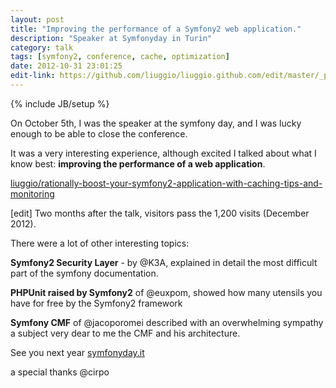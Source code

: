 ```yaml
---
layout: post
title: "Improving the performance of a Symfony2 web application."
description: "Speaker at Symfonyday in Turin"
category: talk
tags: [symfony2, conference, cache, optimization]
date: 2012-10-31 23:01:25
edit-link: https://github.com/liuggio/liuggio.github.com/edit/master/_posts/2012-10-31-symfony-day-5-october-turin-2012.md
---
```

{% include JB/setup %}

On October 5th, I was the speaker at the symfony day, and I was lucky enough to be able to close the conference.

It was a very interesting experience, although excited I talked about what I know best: **improving the performance of a web application**.

 
[liuggio/rationally-boost-your-symfony2-application-with-caching-tips-and-monitoring](http://www.slideshare.net/liuggio/rationally-boost-your-symfony2-application-with-caching-tips-and-monitoring)

\[edit\] Two months after the talk, visitors pass the 1,200 visits (December 2012).

There were a lot of other interesting topics:

**Symfony2 Security Layer** - by @K3A, explained in detail the most difficult part of the symfony documentation.

**PHPUnit raised by Symfony2** of @euxpom, showed how many utensils you have for free by the Symfony2 framework

**Symfony CMF** of @jacoporomei described with an overwhelming sympathy a subject very dear to me the CMF and his architecture.


See you next year [symfonyday.it](http://www.symfonyday.it)


a special thanks @cirpo
